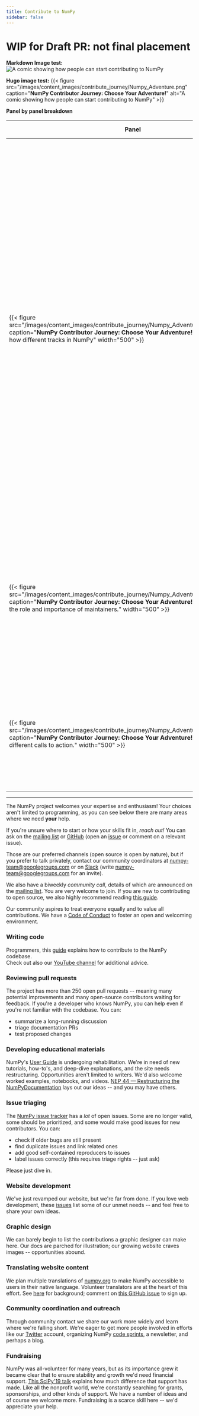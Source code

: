 ```yaml
---
title: Contribute to NumPy
sidebar: false
---
```


# WIP for Draft PR: not final placement

**Markdown Image test:**
![A comic showing how people can start contributing to NumPy](static/images/content_images/contribute_journey/Numpy_Adventure.png)

**Hugo image test:**
{{< figure src="/images/content_images/contribute_journey/Numpy_Adventure.png" caption="**NumPy Contributor Journey: Choose Your Adventure!**" alt="A comic showing how people can start contributing to NumPy" >}}

**Panel by panel breakdown**

| Panel | Image Description | Copy/Script |
|---|---|---|
| {{< figure src="/images/content_images/contribute_journey/Numpy_Adventure_tracks.png" caption="**NumPy Contributor Journey: Choose Your Adventure!**" alt="A panel showing how different tracks in NumPy" width="500" >}}| A person excitedly holding up a sword. They are standing next to the NumPy logo and the various tracks in NumPy. The tracks are laid in a diverging tree-like pattern. The first track, the "Contributor Track", eventually unlocks the second track, the "Review Track", which unlocks the "Merge Track", which unlocks the last track, the "Maintainer Track". These tracks are represented by dots and the unlocking as keys. Each track is personified with a person wearing a hat.  | Choose your adventure! Start as a contributor! Once you gain enough experience, you can become a reviewer! And perhaps with enough experience and mentorship, you can merge PRs. |
| {{< figure src="/images/content_images/contribute_journey/Numpy_Adventure_maintainers.png" caption="**NumPy Contributor Journey: Choose Your Adventure!**" alt="A panel showing the role and importance of maintainers." width="500" >}} | A contributor with merge permissions is kneeling down, using their torch to light a campfire. Around the campfire are two maintainers. One is excitedly waving their arms, the other watches on proud and serene. | If you feel that fire within you,  to keep NumPy going, you can join as a maintainer! It's not a quick or easy path. But it's one worth having. Of course, not everyone should or wants to be a maintainer! You may decide to stay a regular contributor. Or review PRs every now and then. |
| {{< figure src="/images/content_images/contribute_journey/Numpy_Adventure_call_to_action.png" caption="**NumPy Contributor Journey: Choose Your Adventure!**" alt="A panel showing different calls to action." width="500" >}} | A person looking at a computer screen which shows a NumPy community call. An icon of Slack. | Your NumPy adventure is yours to choose! And the NumPy community wil be there with you every step of the way! Start your adventure by joining the NumPy Slack! Or join our community call (every 2 weeks, Wednesday at 6pm UTC). For calendars and links, check out: NumPy.org/community |

---
The NumPy project welcomes your expertise and enthusiasm!
Your choices aren't limited to programming, as you can
see below there are many areas where we need **your** help.

If you're unsure where to start or how your skills fit in, _reach out!_ You
can ask on the [mailing
list](https://mail.python.org/mailman/listinfo/numpy-discussion) or
[GitHub](http://github.com/numpy/numpy) (open an
[issue](https://github.com/numpy/numpy/issues) or comment on a relevant
issue).

Those are our preferred channels (open source is open by nature), but
if you prefer to talk privately, contact our community coordinators at
<numpy-team@googlegroups.com> or on [Slack](https://numpy-team.slack.com)
(write  <numpy-team@googlegroups.com> for an invite).

We also have a biweekly _community call_, details of which are announced on
the [mailing list](https://mail.python.org/mailman/listinfo/numpy-discussion).
You are very welcome to join.
If you are new to contributing to open source, we also highly recommend reading
[this guide](https://opensource.guide/how-to-contribute/).

Our community aspires to treat everyone equally and to value all
contributions. We have a [Code of Conduct](/code-of-conduct) to foster an open
and welcoming environment.

### Writing code

Programmers, this
[guide](https://numpy.org/devdocs/dev/index.html#development-process-summary)
explains how to contribute to the NumPy codebase.
<br>Check out also our [YouTube channel](https://www.youtube.com/playlist?list=PLCK6zCrcN3GXBUUzDr9L4__LnXZVtaIzS) for additional advice.


### Reviewing pull requests
The project has more than 250 open pull requests -- meaning many potential
improvements and many open-source contributors waiting for feedback. If you're
a developer who knows NumPy, you can help even if you're not familiar with the
codebase. You can:
* summarize a long-running discussion
* triage documentation PRs
* test proposed changes


### Developing educational materials

NumPy's [User Guide](https://numpy.org/devdocs) is undergoing rehabilitation.
We're in need of new tutorials, how-to's, and deep-dive explanations, and the
site needs restructuring. Opportunities aren't limited to writers. We'd also
welcome worked examples, notebooks, and videos. [NEP 44 — Restructuring the
NumPyDocumentation](https://numpy.org/neps/nep-0044-restructuring-numpy-docs.html)
lays out our ideas -- and you may have others.


### Issue triaging

The [NumPy issue tracker](https://github.com/numpy/numpy/issues) has a _lot_
of open issues. Some are no longer valid, some should be prioritized, and some
would make good issues for new contributors.  You can:

* check if older bugs are still present
* find duplicate issues and link related ones
* add good self-contained reproducers to issues
* label issues correctly (this requires triage rights -- just ask)

Please just dive in.


### Website development

We've just revamped our website, but we're far from done. If you love web
development, these
[issues](https://github.com/numpy/numpy.org/issues?q=is%3Aissue+is%3Aopen+label%3Adesign)
list some of our unmet needs -- and feel free to share your own ideas.


### Graphic design

We can barely begin to list the contributions a graphic designer can make here.
Our docs are parched for illustration; our growing website craves images --
opportunities abound.


### Translating website content

We plan multiple translations of [numpy.org](https://numpy.org) to make NumPy
accessible to users in their native language. Volunteer translators are at the heart
of this effort.  See
[here](https://numpy.org/neps/nep-0028-website-redesign.html#translation-multilingual-i18n)
for background; comment on [this GitHub
issue](https://github.com/numpy/numpy.org/issues/55) to sign up.


### Community coordination and outreach

Through community contact we share our work more widely and learn where we're
falling short. We're eager to get more people involved in efforts like our
[Twitter](https://twitter.com/numpy_team) account, organizing NumPy [code
sprints](https://scisprints.github.io/), a newsletter, and perhaps a blog.

### Fundraising

NumPy was all-volunteer for many years, but as its importance grew it became
clear that to ensure stability and growth we'd need financial support. [This
SciPy'19 talk](https://www.youtube.com/watch?v=dBTJD_FDVjU) explains how much
difference that support has made. Like all the nonprofit world, we're
constantly searching for grants, sponsorships, and other kinds of support. We
have a number of ideas and of course we welcome more. Fundraising is a scarce
skill here -- we'd appreciate your help.

